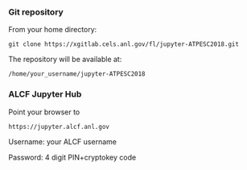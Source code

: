 ### Git repository


From your home directory:

```
git clone https://xgitlab.cels.anl.gov/fl/jupyter-ATPESC2018.git
```

The repository will be available at:

```
/home/your_username/jupyter-ATPESC2018
```

### ALCF Jupyter Hub

Point your browser to

```
https://jupyter.alcf.anl.gov
```

Username: your ALCF username 

Password: 4 digit PIN+cryptokey code


